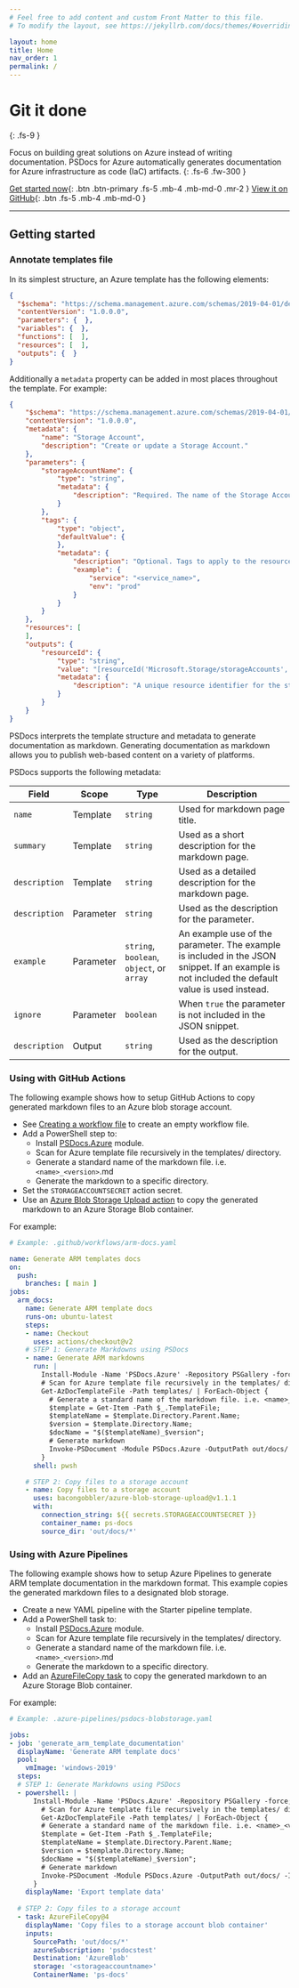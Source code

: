```yaml
---
# Feel free to add content and custom Front Matter to this file.
# To modify the layout, see https://jekyllrb.com/docs/themes/#overriding-theme-defaults

layout: home
title: Home
nav_order: 1
permalink: /
---
```


# Git it done
{: .fs-9 }

Focus on building great solutions on Azure instead of writing documentation.
PSDocs for Azure automatically generates documentation for Azure infrastructure as code (IaC) artifacts.
{: .fs-6 .fw-300 }

[Get started now](#getting-started){: .btn .btn-primary .fs-5 .mb-4 .mb-md-0 .mr-2 } [View it on GitHub](https://github.com/Azure/PSDocs.Azure){: .btn .fs-5 .mb-4 .mb-md-0 }

---

## Getting started

### Annotate templates file

In its simplest structure, an Azure template has the following elements:

```json
{
  "$schema": "https://schema.management.azure.com/schemas/2019-04-01/deploymentTemplate.json#",
  "contentVersion": "1.0.0.0",
  "parameters": {  },
  "variables": {  },
  "functions": [  ],
  "resources": [  ],
  "outputs": {  }
}
```

Additionally a `metadata` property can be added in most places throughout the template.
For example:

```json
{
    "$schema": "https://schema.management.azure.com/schemas/2019-04-01/deploymentTemplate.json#",
    "contentVersion": "1.0.0.0",
    "metadata": {
        "name": "Storage Account",
        "description": "Create or update a Storage Account."
    },
    "parameters": {
        "storageAccountName": {
            "type": "string",
            "metadata": {
                "description": "Required. The name of the Storage Account."
            }
        },
        "tags": {
            "type": "object",
            "defaultValue": {
            },
            "metadata": {
                "description": "Optional. Tags to apply to the resource.",
                "example": {
                    "service": "<service_name>",
                    "env": "prod"
                }
            }
        }
    },
    "resources": [
    ],
    "outputs": {
        "resourceId": {
            "type": "string",
            "value": "[resourceId('Microsoft.Storage/storageAccounts', variables('storageAccountName'))]",
            "metadata": {
                "description": "A unique resource identifier for the storage account."
            }
        }
    }
}
```

PSDocs interprets the template structure and metadata to generate documentation as markdown.
Generating documentation as markdown allows you to publish web-based content on a variety of platforms.

PSDocs supports the following metadata:

Field | Scope | Type | Description
----- | ----- | ---- | -----------
`name`  | Template | `string` | Used for markdown page title.
`summary` | Template | `string` | Used as a short description for the markdown page.
`description` | Template | `string` | Used as a detailed description for the markdown page.
`description` | Parameter | `string` | Used as the description for the parameter.
`example`     | Parameter | `string`, `boolean`, `object`, or `array` | An example use of the parameter. The example is included in the JSON snippet. If an example is not included the default value is used instead.
`ignore`      | Parameter | `boolean` | When `true` the parameter is not included in the JSON snippet.
`description` | Output    | `string`  | Used as the description for the output.

### Using with GitHub Actions

The following example shows how to setup GitHub Actions to copy generated markdown files to an Azure blob storage account.

- See [Creating a workflow file][create-workflow] to create an empty workflow file.
- Add a PowerShell step to:
  - Install [PSDocs.Azure][module] module.
  - Scan for Azure template file recursively in the templates/ directory.
  - Generate a standard name of the markdown file. i.e. `<name>_<version>`.md
  - Generate the markdown to a specific directory.
- Set the `STORAGEACCOUNTSECRET` action secret.
- Use an [Azure Blob Storage Upload action](https://github.com/marketplace/actions/azure-blob-storage-upload) to copy the generated markdown to an Azure Storage Blob container.

For example:

```yaml
# Example: .github/workflows/arm-docs.yaml

name: Generate ARM templates docs
on:
  push:
    branches: [ main ]
jobs:
  arm_docs:
    name: Generate ARM template docs
    runs-on: ubuntu-latest
    steps:
    - name: Checkout
      uses: actions/checkout@v2
    # STEP 1: Generate Markdowns using PSDocs
    - name: Generate ARM markdowns
      run: | 
        Install-Module -Name 'PSDocs.Azure' -Repository PSGallery -force;
        # Scan for Azure template file recursively in the templates/ directory
        Get-AzDocTemplateFile -Path templates/ | ForEach-Object {
          # Generate a standard name of the markdown file. i.e. <name>_<version>.md
          $template = Get-Item -Path $_.TemplateFile;
          $templateName = $template.Directory.Parent.Name;
          $version = $template.Directory.Name;
          $docName = "$($templateName)_$version";
          # Generate markdown
          Invoke-PSDocument -Module PSDocs.Azure -OutputPath out/docs/ -InputObject $template.FullName -InstanceName $docName;
        }
      shell: pwsh

    # STEP 2: Copy files to a storage account
    - name: Copy files to a storage account
      uses: bacongobbler/azure-blob-storage-upload@v1.1.1
      with:
        connection_string: ${{ secrets.STORAGEACCOUNTSECRET }}
        container_name: ps-docs
        source_dir: 'out/docs/*'
```

### Using with Azure Pipelines

The following example shows how to setup Azure Pipelines to generate ARM template documentation in the markdown format.
This example copies the generated markdown files to a designated blob storage.

- Create a new YAML pipeline with the Starter pipeline template.
- Add a PowerShell task to:
  - Install [PSDocs.Azure][module] module.
  - Scan for Azure template file recursively in the templates/ directory.
  - Generate a standard name of the markdown file. i.e. `<name>_<version>`.md
  - Generate the markdown to a specific directory.
- Add an [AzureFileCopy task](https://docs.microsoft.com/en-us/azure/devops/pipelines/tasks/deploy/azure-file-copy?view=azure-devops) to copy the generated markdown to an Azure Storage Blob container.

For example:

```yaml
# Example: .azure-pipelines/psdocs-blobstorage.yaml

jobs:
- job: 'generate_arm_template_documentation'
  displayName: 'Generate ARM template docs'
  pool:
    vmImage: 'windows-2019'
  steps:
  # STEP 1: Generate Markdowns using PSDocs
  - powershell: | 
      Install-Module -Name 'PSDocs.Azure' -Repository PSGallery -force;
        # Scan for Azure template file recursively in the templates/ directory
        Get-AzDocTemplateFile -Path templates/ | ForEach-Object {
        # Generate a standard name of the markdown file. i.e. <name>_<version>.md
        $template = Get-Item -Path $_.TemplateFile;
        $templateName = $template.Directory.Parent.Name;
        $version = $template.Directory.Name;
        $docName = "$($templateName)_$version";
        # Generate markdown
        Invoke-PSDocument -Module PSDocs.Azure -OutputPath out/docs/ -InputObject $template.FullName -InstanceName $docName;
      }
    displayName: 'Export template data'
    
  # STEP 2: Copy files to a storage account
  - task: AzureFileCopy@4
    displayName: 'Copy files to a storage account blob container'
    inputs:
      SourcePath: 'out/docs/*'
      azureSubscription: 'psdocstest'
      Destination: 'AzureBlob'
      storage: '<storageaccountname>' 
      ContainerName: 'ps-docs'
```

[create-workflow]: https://help.github.com/en/articles/configuring-a-workflow#creating-a-workflow-file
[module]: https://www.powershellgallery.com/packages/PSDocs.Azure
